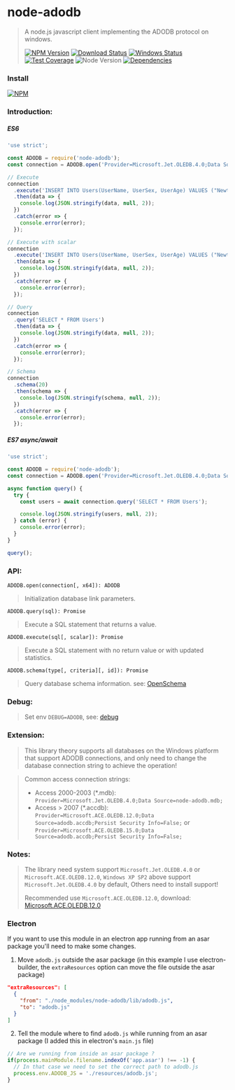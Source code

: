 # node-adodb

> A node.js javascript client implementing the ADODB protocol on windows.
>
> [![NPM Version][npm-image]][npm-url]
> [![Download Status][download-image]][npm-url]
> [![Windows Status][appveyor-image]][appveyor-url]
> [![Test Coverage][coveralls-image]][coveralls-url]
> ![Node Version][node-image]
> [![Dependencies][david-image]][david-url]

### Install

[![NPM](https://nodei.co/npm/node-adodb.png)](https://nodei.co/npm/node-adodb/)

### Introduction:

##### ES6

```js
'use strict';

const ADODB = require('node-adodb');
const connection = ADODB.open('Provider=Microsoft.Jet.OLEDB.4.0;Data Source=node-adodb.mdb;');

// Execute
connection
  .execute('INSERT INTO Users(UserName, UserSex, UserAge) VALUES ("Newton", "Male", 25)')
  .then(data => {
    console.log(JSON.stringify(data, null, 2));
  })
  .catch(error => {
    console.error(error);
  });

// Execute with scalar
connection
  .execute('INSERT INTO Users(UserName, UserSex, UserAge) VALUES ("Newton", "Male", 25)', 'SELECT @@Identity AS id')
  .then(data => {
    console.log(JSON.stringify(data, null, 2));
  })
  .catch(error => {
    console.error(error);
  });

// Query
connection
  .query('SELECT * FROM Users')
  .then(data => {
    console.log(JSON.stringify(data, null, 2));
  })
  .catch(error => {
    console.error(error);
  });

// Schema
connection
  .schema(20)
  .then(schema => {
    console.log(JSON.stringify(schema, null, 2));
  })
  .catch(error => {
    console.error(error);
  });
```

##### ES7 async/await

```js
'use strict';

const ADODB = require('node-adodb');
const connection = ADODB.open('Provider=Microsoft.Jet.OLEDB.4.0;Data Source=node-adodb.mdb;');

async function query() {
  try {
    const users = await connection.query('SELECT * FROM Users');

    console.log(JSON.stringify(users, null, 2));
  } catch (error) {
    console.error(error);
  }
}

query();
```

### API:

`ADODB.open(connection[, x64]): ADODB`

> Initialization database link parameters.

`ADODB.query(sql): Promise`

> Execute a SQL statement that returns a value.

`ADODB.execute(sql[, scalar]): Promise`

> Execute a SQL statement with no return value or with updated statistics.

`ADODB.schema(type[, criteria][, id]): Promise`

> Query database schema information. see: [OpenSchema](https://docs.microsoft.com/en-us/sql/ado/reference/ado-api/openschema-method)

### Debug:

> Set env `DEBUG=ADODB`, see: [debug](https://github.com/visionmedia/debug)

### Extension:

> This library theory supports all databases on the Windows platform that support ADODB connections, and only need to change the database connection string to achieve the operation!

> Common access connection strings: 
>  - Access 2000-2003 (\*.mdb): `Provider=Microsoft.Jet.OLEDB.4.0;Data Source=node-adodb.mdb;`
>  - Access > 2007 (\*.accdb): `Provider=Microsoft.ACE.OLEDB.12.0;Data Source=adodb.accdb;Persist Security Info=False;` or  `Provider=Microsoft.ACE.OLEDB.15.0;Data Source=adodb.accdb;Persist Security Info=False;`

### Notes:

> The library need system support `Microsoft.Jet.OLEDB.4.0` or `Microsoft.ACE.OLEDB.12.0`, `Windows XP SP2` above support `Microsoft.Jet.OLEDB.4.0` by default, Others need to install support!
>
> Recommended use `Microsoft.ACE.OLEDB.12.0`, download: [Microsoft.ACE.OLEDB.12.0](https://www.microsoft.com/en-us/download/details.aspx?id=13255)

### Electron

If you want to use this module in an electron app running from an asar package you'll need to make some changes.

1. Move `adodb.js` outside the asar package (in this example I use electron-builder, the `extraResources` option can move the file outside the asar package)
```json
"extraResources": [
  {
    "from": "./node_modules/node-adodb/lib/adodb.js",
    "to": "adodb.js"
  }
]
```

2. Tell the module where to find `adodb.js` while running from an asar package (I added this in electron's `main.js` file)
```javascript
// Are we running from inside an asar package ?
if(process.mainModule.filename.indexOf('app.asar') !== -1) {
  // In that case we need to set the correct path to adodb.js
  process.env.ADODB_JS = './resources/adodb.js';
}
```

[npm-image]: https://img.shields.io/npm/v/node-adodb.svg?style=flat-square
[npm-url]: https://www.npmjs.org/package/node-adodb
[download-image]: https://img.shields.io/npm/dm/node-adodb.svg?style=flat-square
[appveyor-image]: https://img.shields.io/appveyor/ci/nuintun/node-adodb/master.svg?style=flat-square&label=windows
[appveyor-url]: https://ci.appveyor.com/project/nuintun/node-adodb
[coveralls-image]: http://img.shields.io/coveralls/nuintun/node-adodb/master.svg?style=flat-square
[coveralls-url]: https://coveralls.io/r/nuintun/node-adodb?branch=master
[david-image]: https://img.shields.io/david/nuintun/node-adodb/master.svg?style=flat-square
[david-url]: https://david-dm.org/nuintun/node-adodb
[node-image]: https://img.shields.io/node/v/node-adodb.svg?style=flat-square
